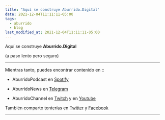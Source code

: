 ```yaml
---
title: "Aquí se construye Aburrido.Digital"
date: 2021-12-04T11:11:11-05:00
tags: 
  - aburrido
  - blog
last_modified_at: 2021-12-04T11:11:11-05:00
---
```


Aquí se construye **Aburrido.Digital**

(a paso lento pero seguro)

-----

Mientras tanto, puedes encontrar contenido en ::

- AburridoPodcast en [Spotify](https://open.spotify.com/show/4xdv0YQSe6WTdvtHoOAsdR "El espacio para hablar de todo y de nada.")

- AburridoNews en [Telegram](https://t.me/AburridoNews "Canal para noticias (y SPAM) de temática variable (y SPAM) complementario al proyecto")

- AburridoChannel en [Twitch](https://www.twitch.tv/AburridoChan/ "Comúnmente haciendo el ridículo en algún videojuego.") y en [Youtube](https://www.youtube.com/channel/UCTf7S_bB7Vqd3hx1nFP46Tg "A veces comparto algún tutorial sobre algo.")

También comparto tonterías en [Twitter](https://twitter.com/AburridoChan "Tonterías en máximo 140 caracteres.") y [Facebook](https://www.facebook.com/AburridoChan/ "Tonterías sin límite de caracteres, pero lo normal es que sean memes robados.")

-----